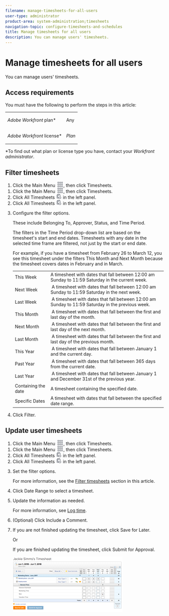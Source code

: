 ```yaml
---
filename: manage-timesheets-for-all-users
user-type: administrator
product-area: system-administration;timesheets
navigation-topic: configure-timesheets-and-schedules
title: Manage timesheets for all users
description: You can manage users' timesheets.
---
```


# Manage timesheets for all users

You can manage users' timesheets.

## Access requirements

You must have the following to perform the steps in this article:

<table cellspacing="0"> 
 <col> 
 <col> 
 <tbody> 
  <tr> 
   <td role="rowheader"><em>Adobe Workfront</em> plan*</td> 
   <td> <p>Any</p> </td> 
  </tr> 
  <tr> 
   <td role="rowheader"><em>Adobe Workfront</em> license*</td> 
   <td> <p><em>Plan</em> </p> </td> 
  </tr> 
 </tbody> 
</table>

&#42;To find out what plan or license type you have, contact your *Workfront administrator*.

## Filter timesheets

<ol> <draft-comment>
  <li value="1" data-mc-conditions="QuicksilverOrClassic.Quicksilver">Click the Main Menu <img src="assets/main-menu-icon.png">, then click <span class="bold">Timesheets</span>.</li>
 </draft-comment>
 <li value="1" data-mc-conditions="QuicksilverOrClassic.Quicksilver">Click the Main Menu <img src="assets/main-menu-icon.png">, then click <span class="bold">Timesheets</span>.</li> <draft-comment>
  <li value="2" data-mc-conditions="QuicksilverOrClassic.Quicksilver">Click <span class="bold">All Timesheets</span> <img src="assets/all-timesheets-icon.png"> in the left panel.</li>
 </draft-comment>
 <li value="2" data-mc-conditions="QuicksilverOrClassic.Quicksilver">Click <span class="bold">All Timesheets</span> <img src="assets/all-timesheets-icon.png"> in the left panel.</li> 
 <li value="3"> <p> Configure the filter options.</p> <p>These include <span class="bold">Belonging To</span>, <span class="bold">Approver</span>, <span class="bold">Status</span>, and <span class="bold">Time Period</span>.</p> <p>The filters in the <span class="bold">Time Period</span> drop-down list are based on the timesheet's start and end dates. Timesheets with any date in the selected time frame are filtered, not just by the start or end date.<br></p> <p>For example, if you have a timesheet from February 26 to March 12, you see this timesheet under the filters This Month and Next Month because the timesheet covers dates in February and in March.</p> 
  <table cellspacing="0"> 
   <col> 
   <col> 
   <tbody> 
    <tr> 
     <td role="rowheader">This Week</td> 
     <td>A timesheet with dates that fall between 12:00 am Sunday to 11:59 Saturday in the current week.</td> 
    </tr> 
    <tr> 
     <td role="rowheader">Next Week</td> 
     <td> &nbsp;A timesheet with dates that fall between 12:00 am Sunday to 11:59 Saturday in the next week. </td> 
    </tr> 
    <tr> 
     <td role="rowheader">Last Week</td> 
     <td> &nbsp;A timesheet with dates that fall between 12:00 am Sunday to 11:59 Saturday in the previous week. </td> 
    </tr> 
    <tr> 
     <td role="rowheader">This Month</td> 
     <td>&nbsp;A timesheet with dates that fall between the first and last day of the month.</td> 
    </tr> 
    <tr> 
     <td role="rowheader">Next Month</td> 
     <td> &nbsp;A timesheet with dates that fall between the first and last day of the next month. </td> 
    </tr> 
    <tr> 
     <td role="rowheader">Last Month</td> 
     <td> &nbsp;A timesheet with dates that fall between the first and last day of the previous month. </td> 
    </tr> 
    <tr> 
     <td role="rowheader">This Year</td> 
     <td>&nbsp;A timesheet with dates that fall between January 1 and the current day.</td> 
    </tr> 
    <tr> 
     <td role="rowheader">Past Year</td> 
     <td>&nbsp;A timesheet with dates that fall between 365 days from the current date.</td> 
    </tr> 
    <tr> 
     <td role="rowheader">Last Year</td> 
     <td> &nbsp;A timesheet with dates that fall between January 1 and December 31st of the previous year. </td> 
    </tr> 
    <tr> 
     <td role="rowheader">Containing the date</td> 
     <td>A timesheet containing the specified date.</td> 
    </tr> 
    <tr> 
     <td role="rowheader">Specific Dates</td> 
     <td>A timesheet with dates that fall between the specified date range.</td> 
    </tr> 
   </tbody> 
  </table> </li> 
 <li value="4">Click <span class="bold">Filter</span>.</li> 
</ol>

## Update user timesheets

<ol> <draft-comment>
  <li value="1" data-mc-conditions="QuicksilverOrClassic.Quicksilver">Click the Main Menu <img src="assets/main-menu-icon.png">, then click <span class="bold">Timesheets</span>.</li>
 </draft-comment>
 <li value="1" data-mc-conditions="QuicksilverOrClassic.Quicksilver">Click the Main Menu <img src="assets/main-menu-icon.png">, then click <span class="bold">Timesheets</span>.</li> <draft-comment>
  <li value="2" data-mc-conditions="QuicksilverOrClassic.Quicksilver">Click <span class="bold">All Timesheets</span> <img src="assets/all-timesheets-icon.png"> in the left panel.</li>
 </draft-comment>
 <li value="2" data-mc-conditions="QuicksilverOrClassic.Quicksilver">Click <span class="bold">All Timesheets</span> <img src="assets/all-timesheets-icon.png"> in the left panel.</li> 
 <li value="3"> <p>Set the filter options.</p> <p>For more information, see the <a href="#filtering-timesheets" class="MCXref xref">Filter timesheets</a> section in this article.</p> </li> 
 <li value="4">Click <span class="bold">Date Range</span> to select a timesheet.</li> 
 <li value="5"> <p>Update the information as needed.</p> <p>For more information, see <a href="../../../timesheets/create-and-manage-timesheets/log-time.md" class="MCXref xref">Log time</a>.</p> </li> 
 <li value="6">(Optional) Click <span class="bold">Include a Comment</span>.</li> 
 <li value="7"> <p style="font-weight: normal;">If you are not finished updating the timesheet, click <span class="bold">Save for Later</span>.</p> <p style="font-weight: normal;">Or</p> <p style="font-weight: normal;">If you are finished updating the timesheet, click <span class="bold">Submit for Approval</span>.</p> <p style="font-weight: normal;"> <img src="assets/jackie-simms-timesheet-350x176.png" alt="Jackie_Simms_Timesheet.png" style="width: 350;height: 176;"> </p> </li> 
</ol>

